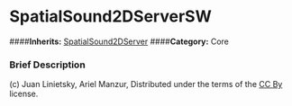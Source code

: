 #  SpatialSound2DServerSW  
####**Inherits:** [SpatialSound2DServer](class_spatialsound2dserver)
####**Category:** Core

###  Brief Description  



(c) Juan Linietsky, Ariel Manzur, Distributed under the terms of the [CC By](https://creativecommons.org/licenses/by/3.0/legalcode) license.
